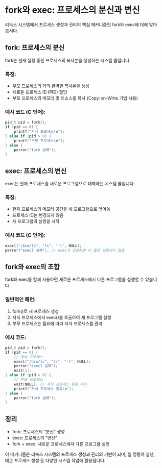 # fork와 exec: 프로세스의 분신과 변신

리눅스 시스템에서 프로세스 생성과 관리의 핵심 메커니즘인 fork와 exec에 대해 알아봅시다.

## fork: 프로세스의 분신

fork는 현재 실행 중인 프로세스의 복사본을 생성하는 시스템 콜입니다.

### 특징:
- 부모 프로세스의 거의 완벽한 복사본을 생성
- 새로운 프로세스 ID (PID) 할당
- 부모 프로세스의 메모리 및 리소스를 복사 (Copy-on-Write 기법 사용)

### 예시 코드 (C 언어):
```c
pid_t pid = fork();
if (pid == 0) {
    printf("자식 프로세스\n");
} else if (pid > 0) {
    printf("부모 프로세스\n");
} else {
    perror("fork 실패");
}
```

## exec: 프로세스의 변신

exec는 현재 프로세스를 새로운 프로그램으로 대체하는 시스템 콜입니다.

### 특징:
- 현재 프로세스의 메모리 공간을 새 프로그램으로 덮어씀
- 프로세스 ID는 변경되지 않음
- 새 프로그램의 실행을 시작

### 예시 코드 (C 언어):
```c
execl("/bin/ls", "ls", "-l", NULL);
perror("execl 실패"); // exec가 성공하면 이 줄은 실행되지 않음
```

## fork와 exec의 조합

fork와 exec를 함께 사용하면 새로운 프로세스에서 다른 프로그램을 실행할 수 있습니다.

### 일반적인 패턴:
1. fork()로 새 프로세스 생성
2. 자식 프로세스에서 exec()를 호출하여 새 프로그램 실행
3. 부모 프로세스는 필요에 따라 자식 프로세스를 관리

### 예시 코드:
```c
pid_t pid = fork();
if (pid == 0) {
    // 자식 프로세스
    execl("/bin/ls", "ls", "-l", NULL);
    perror("execl 실패");
    exit(1);
} else if (pid > 0) {
    // 부모 프로세스
    wait(NULL); // 자식 프로세스 종료 대기
    printf("자식 프로세스 종료\n");
} else {
    perror("fork 실패");
}
```

## 정리

- fork: 프로세스의 "분신" 생성
- exec: 프로세스의 "변신"
- fork + exec: 새로운 프로세스에서 다른 프로그램 실행

이 메커니즘은 리눅스 시스템의 프로세스 생성과 관리의 기반이 되며, 셸 명령어 실행, 데몬 프로세스 생성 등 다양한 시스템 작업에 활용됩니다.